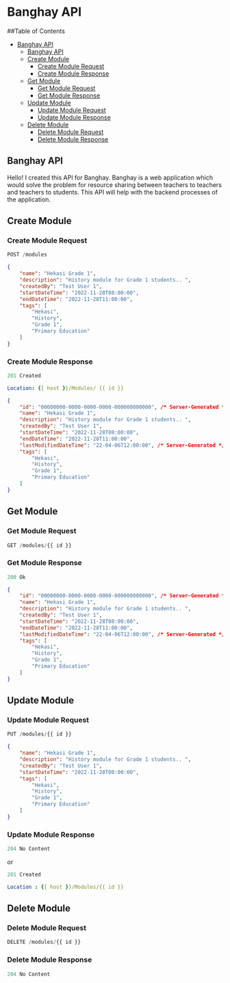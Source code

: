 # Banghay API

##Table of Contents

- [Banghay API](#banghay-api)
  - [Banghay API](#banghay-api-1)
  - [Create Module](#create-module)
    - [Create Module Request](#create-module-request)
    - [Create Module Response](#create-module-response)
  - [Get Module](#get-module)
    - [Get Module Request](#get-module-request)
    - [Get Module Response](#get-module-response)
  - [Update Module](#update-module)
    - [Update Module Request](#update-module-request)
    - [Update Module Response](#update-module-response)
  - [Delete Module](#delete-module)
    - [Delete Module Request](#delete-module-request)
    - [Delete Module Response](#delete-module-response)



## Banghay API
Hello! I created this API for Banghay. Banghay is a web application which would solve the problem for resource sharing between teachers to teachers and teachers to students. This API will help with the backend processes of the application. 

## Create Module

### Create Module Request

```js
POST /modules
```


```json 
{
    "name": "Hekasi Grade 1",
    "description": "History module for Grade 1 students.. ",
    "createdBy": "Test User 1",
    "startDateTime": "2022-11-28T08:00:00",
    "endDateTime": "2022-11-28T11:00:00",
    "tags": [
        "Hekasi",
        "History",
        "Grade 1",
        "Primary Education"
    ]
}
```

### Create Module Response

```js
201 Created
```

```yml
Location: {{ host }}/Modules/ {{ id }}
```

```json
{
    "id": "00000000-0000-0000-0000-000000000000", /* Server-Generated */
    "name": "Hekasi Grade 1",
    "description": "History module for Grade 1 students.. ",
    "createdBy": "Test User 1",
    "startDateTime": "2022-11-28T08:00:00",
    "endDateTime": "2022-11-28T11:00:00",
    "lastModifiedDateTime": "22-04-06T12:00:00", /* Server-Generated */
    "tags": [
        "Hekasi",
        "History",
        "Grade 1",
        "Primary Education"
    ]
}
```
## Get Module

### Get Module Request

```js
GET /modules/{{ id }}
```
### Get Module Response

```js
200 Ok
```

```json
{
    "id": "00000000-0000-0000-0000-000000000000", /* Server-Generated */
    "name": "Hekasi Grade 1",
    "description": "History module for Grade 1 students.. ",
    "createdBy": "Test User 1",
    "startDateTime": "2022-11-28T08:00:00",
    "endDateTime": "2022-11-28T11:00:00",
    "lastModifiedDateTime": "22-04-06T12:00:00", /* Server-Generated */
    "tags": [
        "Hekasi",
        "History",
        "Grade 1",
        "Primary Education"
    ]
}
```
## Update Module

### Update Module Request

```js
PUT /modules/{{ id }}
```
```json
{
    "name": "Hekasi Grade 1",
    "description": "History module for Grade 1 students.. ",
    "createdBy": "Test User 1",
    "startDateTime": "2022-11-28T08:00:00",
    "tags": [
        "Hekasi",
        "History",
        "Grade 1",
        "Primary Education"
    ]
}
```
### Update Module Response

```js
204 No Content
```

or

```js
201 Created
```

```yml
Location : {{ host }}/Modules/{{ id }}
```

## Delete Module

### Delete Module Request

```js
DELETE /modules/{{ id }}
```
### Delete Module Response

```js
204 No Content
```

